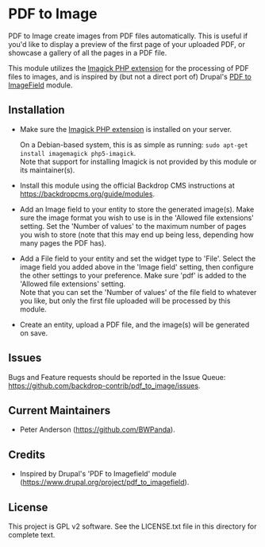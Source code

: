 PDF to Image
============

PDF to Image create images from PDF files automatically. This is useful if you'd
like to display a preview of the first page of your uploaded PDF, or showcase a
gallery of all the pages in a PDF file.

This module utilizes the
[Imagick PHP extension](https://secure.php.net/manual/en/book.imagick.php) for
the processing of PDF files to images, and is inspired by (but not a direct port
of) Drupal's
[PDF to ImageField](https://www.drupal.org/project/pdf_to_imagefield) module.

Installation
------------

- Make sure the
  [Imagick PHP extension](https://secure.php.net/manual/en/book.imagick.php) is
  installed on your server.

  On a Debian-based system, this is as simple as running:
  `sudo apt-get install imagemagick php5-imagick`.  
  Note that support for installing Imagick is not provided by this module or its
  maintainer(s).

- Install this module using the official Backdrop CMS instructions at
  https://backdropcms.org/guide/modules.

- Add an Image field to your entity to store the generated image(s). Make sure
  the image format you wish to use is in the 'Allowed file extensions' setting.
  Set the 'Number of values' to the maximum number of pages you wish to store
  (note that this may end up being less, depending how many pages the PDF has).

- Add a File field to your entity and set the widget type to 'File'. Select the
  image field you added above in the 'Image field' setting, then configure the
  other settings to your preference. Make sure 'pdf' is added to the 'Allowed
  file extensions' setting.  
  Note that you can set the 'Number of values' of the file field to whatever you
  like, but only the first file uploaded will be processed by this module.

- Create an entity, upload a PDF file, and the image(s) will be generated on
  save.

Issues
------

Bugs and Feature requests should be reported in the Issue Queue:
https://github.com/backdrop-contrib/pdf_to_image/issues.

Current Maintainers
-------------------

- Peter Anderson (https://github.com/BWPanda).

Credits
-------

- Inspired by Drupal's 'PDF to Imagefield' module
  (https://www.drupal.org/project/pdf_to_imagefield).

License
-------

This project is GPL v2 software. See the LICENSE.txt file in this directory for
complete text.

